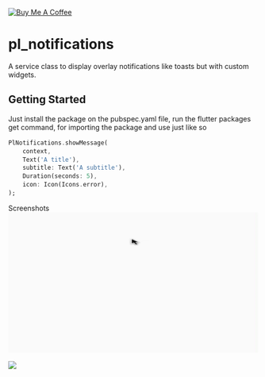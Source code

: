 <a href="https://www.buymeacoffee.com/playlinesdev" target="_blank"><img src="https://www.buymeacoffee.com/assets/img/custom_images/orange_img.png" alt="Buy Me A Coffee" style="height: auto !important;width: auto !important;" ></a>

# pl_notifications

A service class to display overlay notifications like toasts but with custom widgets.

## Getting Started

Just install the package on the pubspec.yaml file, run the 
flutter packages get
command, for importing the package and use just like so

```dart
PlNotifications.showMessage(
    context,
    Text('A title'),
    subtitle: Text('A subtitle'),
    Duration(seconds: 5),
    icon: Icon(Icons.error),
);
```

Screenshots
<img src="https://github.com/playlinesdev/pl_notifications/blob/master/mobile_test.gif?raw=true"/>

<img src="https://github.com/playlinesdev/pl_notifications/blob/master/web_test.gif?raw=true"/>
